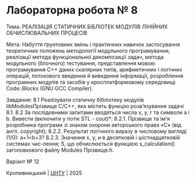 ﻿# Лабораторна робота № 8

Тема: РЕАЛІЗАЦІЯ СТАТИЧНИХ БІБЛІОТЕК МОДУЛІВ ЛІНІЙНИХ ОБЧИСЛЮВАЛЬНИХ ПРОЦЕСІВ

Мета: Набуття ґрунтовних вмінь і практичних навичок застосування теоретичних положень методології модульного програмування, реалізації метода функціональної декомпозиції задач, метода модульного (блочного) тестування, представлення мовою програмування С++ даних скалярних типів, арифметичних і логічних операцій, потокового введення й виведення інформації, розроблення програмних модулів та засобів у кросплатформовому середовищі Code::Blocks (GNU GCC Compiler).

Завдання:
8.1 Реалізувати статичну бібліотеку модулів libModulesПрізвище C/C++, яка містить функцію розв’язування задачі 8.1.
8.2 За послідовними запитами вводяться числа х, у, г та символи а і b.
Вивести (включити у потік STL - cout)\*:
8.2.1. Прізвище та ім'я розробника програми зі знаком охорони авторського права «С» (від англ. copyright);
8.2.2. Результат логічного виразу в числовому вигляді (1/0):
a+1<b+3?
8.2.3. Значення х, у, и в десятковій і шістнадцятковій системах чис-лення; Ѕ, що обчислюється функцією s_calculation() заголовкового файлу Modules Прізвище.һ.

Варіант № 12

Кропивницький | <a href="http://www.kntu.kr.ua/">ЦНТУ</a> | 2025
